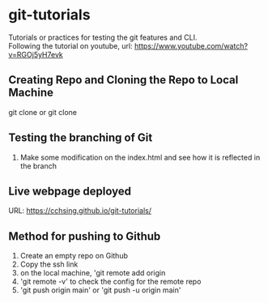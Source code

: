 # git-tutorials

Tutorials or practices for testing the git features and CLI.<br/>
Following the tutorial on youtube, url: https://www.youtube.com/watch?v=RGOj5yH7evk

## Creating Repo and Cloning the Repo to Local Machine

git clone <url> or
git clone <ssh link>

## Testing the branching of Git

1. Make some modification on the index.html and see how it is reflected in the branch

## Live webpage deployed

URL: https://cchsing.github.io/git-tutorials/

## Method for pushing to Github

1. Create an empty repo on Github
2. Copy the ssh link
3. on the local machine, 'git remote add origin <ssh link>
4. 'git remote -v' to check the config for the remote repo
5. 'git push origin main' or 'git push -u origin main'
